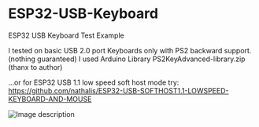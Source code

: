 # ESP32-USB-Keyboard
ESP32 USB Keyboard Test Example

I tested on basic USB 2.0 port Keyboards only with PS2 backward support. (nothing guaranteed)
I used Arduino Library PS2KeyAdvanced-library.zip (thanx to author)

...or for ESP32 USB 1.1 low speed soft host mode try:
https://github.com/nathalis/ESP32-USB-SOFTHOST1.1-LOWSPEED-KEYBOARD-AND-MOUSE


![Image description](https://github.com/nathalis/ESP32-USB-Keyboard/raw/master/connection.png)
